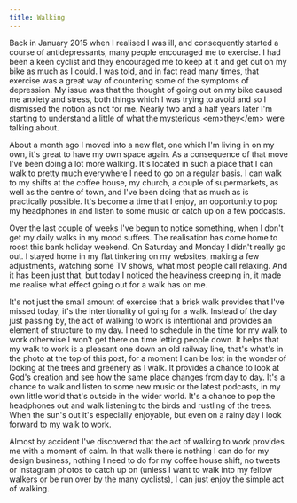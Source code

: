 ```yaml
---
title: Walking
---
```

Back in January 2015 when I realised I was ill, and consequently started a course of antidepressants, many people encouraged me to exercise. I had been a keen cyclist and they encouraged me to keep at it and get out on my bike as much as I could. I was told, and in fact read many times, that exercise was a great way of countering some of the symptoms of depression. My issue was that the thought of going out on my bike caused me anxiety and stress, both things which I was trying to avoid and so I dismissed the notion as not for me. Nearly two and a half years later I'm starting to understand a little of what the mysterious \<em\>they\</em\> were talking about.

About a month ago I moved into a new flat, one which I'm living in on my own, it's great to have my own space again. As a consequence of that move I've been doing a lot more walking. It's located in such a place that I can walk to pretty much everywhere I need to go on a regular basis. I can walk to my shifts at the coffee house, my church, a couple of supermarkets, as well as the centre of town, and I've been doing that as much as is practically possible. It's become a time that I enjoy, an opportunity to pop my headphones in and listen to some music or catch up on a few podcasts.

Over the last couple of weeks I've begun to notice something, when I don't get my daily walks in my mood suffers. The realisation has come home to roost this bank holiday weekend. On Saturday and Monday I didn't really go out. I stayed home in my flat tinkering on my websites, making a few adjustments, watching some TV shows, what most people call relaxing. And it has been just that, but today I noticed the heaviness creeping in, it made me realise what effect going out for a walk has on me.

It's not just the small amount of exercise that a brisk walk provides that I've missed today, it's the intentionality of going for a walk. Instead of the day just passing by, the act of walking to work is intentional and provides an element of structure to my day. I need to schedule in the time for my walk to work otherwise I won't get there on time letting people down. It helps that my walk to work is a pleasant one down an old railway line, that's what's in the photo at the top of this post, for a moment I can be lost in the wonder of looking at the trees and greenery as I walk. It provides a chance to look at God's creation and see how the same place changes from day to day. It's a chance to walk and listen to some new music or the latest podcasts, in my own little world that's outside in the wider world. It's a chance to pop the headphones out and walk listening to the birds and rustling of the trees. When the sun's out it's especially enjoyable, but even on a rainy day I look forward to my walk to work.

Almost by accident I've discovered that the act of walking to work provides me with a moment of calm. In that walk there is nothing I can do for my design business, nothing I need to do for my coffee house shift, no tweets or Instagram photos to catch up on (unless I want to walk into my fellow walkers or be run over by the many cyclists), I can just enjoy the simple act of walking.